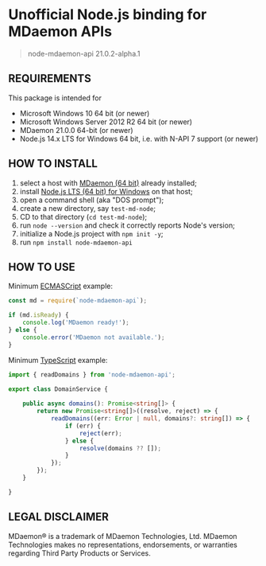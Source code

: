 # Unofficial Node.js binding for MDaemon APIs

> node-mdaemon-api 21.0.2-alpha.1

## REQUIREMENTS

This package is intended for

- Microsoft Windows 10 64 bit (or newer)
- Microsoft Windows Server 2012 R2 64 bit (or newer)
- MDaemon 21.0.0 64-bit (or newer)
- Node.js 14.x LTS for Windows 64 bit, i.e. with N-API 7 support (or newer)

## HOW TO INSTALL

1. select a host with [MDaemon (64 bit)](https://www.altn.com/Products/MDaemon-Email-Server-Windows/)
   already installed;
2. install [Node.js LTS (64 bit) for Windows](https://nodejs.org/en/download/)
   on that host;
3. open a command shell (aka "DOS prompt");
4. create a new directory, say `test-md-node`;
5. CD to that directory (`cd test-md-node`);
7. run `node --version` and check it correctly reports Node's version;
6. initialize a Node.js project with `npm init -y`;
7. run `npm install node-mdaemon-api`

## HOW TO USE

Minimum [ECMASCript](https://www.ecma-international.org/publications-and-standards/standards/ecma-262/)
example:

```javascript
const md = require(`node-mdaemon-api`);

if (md.isReady) {
    console.log('MDaemon ready!');
} else {
    console.error('MDaemon not available.');
}
```

Minimum [TypeScript](https://www.typescriptlang.org/docs/) example:

```typescript
import { readDomains } from 'node-mdaemon-api';

export class DomainService {
 
    public async domains(): Promise<string[]> {
        return new Promise<string[]>((resolve, reject) => {
            readDomains((err: Error | null, domains?: string[]) => {
                if (err) {
                    reject(err);
                } else {
                    resolve(domains ?? []);
                }
            });
        });
    }

}
```

## LEGAL DISCLAIMER

MDaemon® is a trademark of MDaemon Technologies, Ltd. MDaemon
Technologies makes no representations, endorsements, or warranties
regarding Third Party Products or Services.
